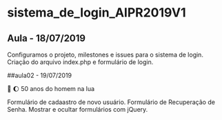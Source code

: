 # sistema_de_login_AIPR2019V1

 ## Aula - 18/07/2019
 
 Configuramos o projeto, milestones e issues para o sistema de login. Criação do arquivo index.php e formulário de login.
 
 
##aula02 - 19/07/2019

🚀 🌔 50 anos do homem na lua

Formulário de cadaastro de novo usuário.
Formulário de Recuperação de Senha. 
Mostrar e ocultar formulários com jQuery.
